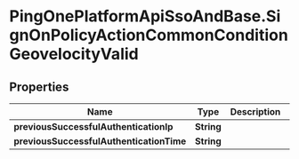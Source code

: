 # PingOnePlatformApiSsoAndBase.SignOnPolicyActionCommonConditionGeovelocityValid

## Properties

Name | Type | Description | Notes
------------ | ------------- | ------------- | -------------
**previousSuccessfulAuthenticationIp** | **String** |  | 
**previousSuccessfulAuthenticationTime** | **String** |  | 



